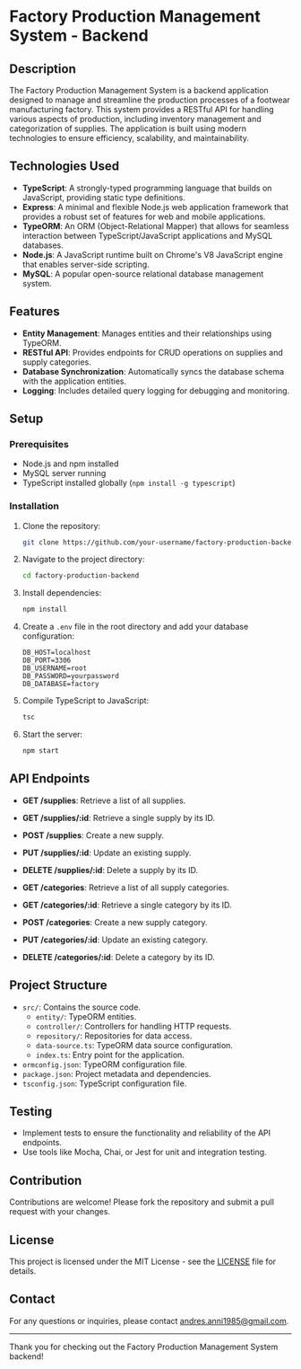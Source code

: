# Factory Production Management System - Backend

## Description

The Factory Production Management System is a backend application designed to manage and streamline the production processes of a footwear manufacturing factory. This system provides a RESTful API for handling various aspects of production, including inventory management and categorization of supplies. The application is built using modern technologies to ensure efficiency, scalability, and maintainability.

## Technologies Used

- **TypeScript**: A strongly-typed programming language that builds on JavaScript, providing static type definitions.
- **Express**: A minimal and flexible Node.js web application framework that provides a robust set of features for web and mobile applications.
- **TypeORM**: An ORM (Object-Relational Mapper) that allows for seamless interaction between TypeScript/JavaScript applications and MySQL databases.
- **Node.js**: A JavaScript runtime built on Chrome's V8 JavaScript engine that enables server-side scripting.
- **MySQL**: A popular open-source relational database management system.

## Features

- **Entity Management**: Manages entities and their relationships using TypeORM.
- **RESTful API**: Provides endpoints for CRUD operations on supplies and supply categories.
- **Database Synchronization**: Automatically syncs the database schema with the application entities.
- **Logging**: Includes detailed query logging for debugging and monitoring.

## Setup

### Prerequisites

- Node.js and npm installed
- MySQL server running
- TypeScript installed globally (`npm install -g typescript`)

### Installation

1. Clone the repository:
    ```bash
    git clone https://github.com/your-username/factory-production-backend.git
    ```

2. Navigate to the project directory:
    ```bash
    cd factory-production-backend
    ```

3. Install dependencies:
    ```bash
    npm install
    ```

4. Create a `.env` file in the root directory and add your database configuration:
    ```
    DB_HOST=localhost
    DB_PORT=3306
    DB_USERNAME=root
    DB_PASSWORD=yourpassword
    DB_DATABASE=factory
    ```

5. Compile TypeScript to JavaScript:
    ```bash
    tsc
    ```

6. Start the server:
    ```bash
    npm start
    ```

## API Endpoints

- **GET /supplies**: Retrieve a list of all supplies.
- **GET /supplies/:id**: Retrieve a single supply by its ID.
- **POST /supplies**: Create a new supply.
- **PUT /supplies/:id**: Update an existing supply.
- **DELETE /supplies/:id**: Delete a supply by its ID.

- **GET /categories**: Retrieve a list of all supply categories.
- **GET /categories/:id**: Retrieve a single category by its ID.
- **POST /categories**: Create a new supply category.
- **PUT /categories/:id**: Update an existing category.
- **DELETE /categories/:id**: Delete a category by its ID.

## Project Structure

- `src/`: Contains the source code.
  - `entity/`: TypeORM entities.
  - `controller/`: Controllers for handling HTTP requests.
  - `repository/`: Repositories for data access.
  - `data-source.ts`: TypeORM data source configuration.
  - `index.ts`: Entry point for the application.
- `ormconfig.json`: TypeORM configuration file.
- `package.json`: Project metadata and dependencies.
- `tsconfig.json`: TypeScript configuration file.

## Testing

- Implement tests to ensure the functionality and reliability of the API endpoints.
- Use tools like Mocha, Chai, or Jest for unit and integration testing.

## Contribution

Contributions are welcome! Please fork the repository and submit a pull request with your changes.

## License

This project is licensed under the MIT License - see the [LICENSE](LICENSE) file for details.

## Contact

For any questions or inquiries, please contact [andres.anni1985@gmail.com](mailto:andres.anni1985l@gmail.com).

---

Thank you for checking out the Factory Production Management System backend!
